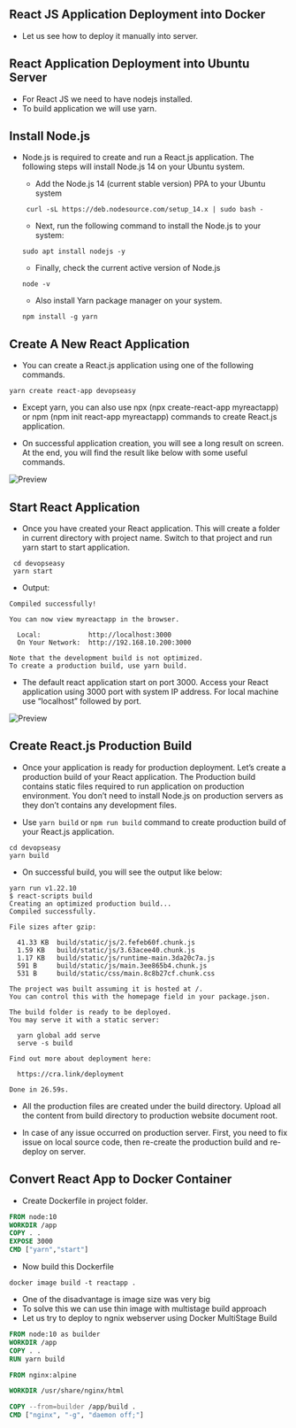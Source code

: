 ## React JS Application Deployment into Docker
* Let us see how to deploy it manually into server.

## React Application Deployment into Ubuntu Server
* For React JS we need to have nodejs installed.
* To build application we will use yarn.

## Install Node.js
* Node.js is required to create and run a React.js application. The following steps will install Node.js 14 on your Ubuntu system.
   * Add the Node.js 14 (current stable version) PPA to your Ubuntu system

   ```  curl -sL https://deb.nodesource.com/setup_14.x | sudo bash - ```

   * Next, run the following command to install the Node.js to your system:

   ``` sudo apt install nodejs -y ```

   * Finally, check the current active version of Node.js

   ``` node -v ```

   * Also install Yarn package manager on your system.

   ``` npm install -g yarn ```

## Create A New React Application

* You can create a React.js application using one of the following commands.

``` yarn create react-app devopseasy ```

* Except yarn, you can also use npx (npx create-react-app myreactapp) or npm (npm init react-app myreactapp) commands to create React.js application.

* On successful application creation, you will see a long result on screen. At the end, you will find the result like below with some useful commands.

![Preview](./Images/create-reactjs-application.png)

## Start React Application

* Once you have created your React application. This will create a folder in current directory with project name. Switch to that project and run yarn start to start application.

```
 cd devopseasy
 yarn start
```
* Output:

```
Compiled successfully!

You can now view myreactapp in the browser.

  Local:            http://localhost:3000
  On Your Network:  http://192.168.10.200:3000

Note that the development build is not optimized.
To create a production build, use yarn build.
```

* The default react application start on port 3000. Access your React application using 3000 port with system IP address. For local machine use “localhost” followed by port.

![Preview](./Images/reactjs-on-ubuntu.png)


## Create React.js Production Build

* Once your application is ready for production deployment. Let’s create a production build of your React application. The Production build contains static files required to run application on production environment. You don’t need to install Node.js on production servers as they don’t contains any development files.

* Use ``` yarn build ``` or ``` npm run build ``` command to create production build of your React.js application.

```
cd devopseasy
yarn build
```
* On successful build, you will see the output like below:

```
yarn run v1.22.10
$ react-scripts build
Creating an optimized production build...
Compiled successfully.

File sizes after gzip:

  41.33 KB  build/static/js/2.fefeb60f.chunk.js
  1.59 KB   build/static/js/3.63acee40.chunk.js
  1.17 KB   build/static/js/runtime-main.3da20c7a.js
  591 B     build/static/js/main.3ee865b4.chunk.js
  531 B     build/static/css/main.8c8b27cf.chunk.css

The project was built assuming it is hosted at /.
You can control this with the homepage field in your package.json.

The build folder is ready to be deployed.
You may serve it with a static server:

  yarn global add serve
  serve -s build

Find out more about deployment here:

  https://cra.link/deployment

Done in 26.59s.
```

* All the production files are created under the build directory. Upload all the content from build directory to production website document root.

* In case of any issue occurred on production server. First, you need to fix issue on local source code, then re-create the production build and re-deploy on server.

## Convert React App to Docker Container

* Create Dockerfile in project folder.

```Dockerfile
FROM node:10
WORKDIR /app
COPY . .
EXPOSE 3000
CMD ["yarn","start"]
```
* Now build this Dockerfile

``` docker image build -t reactapp . ```
* One of the disadvantage is image size was very big
* To solve this we can use thin image with multistage build approach
* Let us try to deploy to ngnix webserver using Docker MultiStage Build

```Dockerfile
FROM node:10 as builder
WORKDIR /app
COPY . .
RUN yarn build

FROM nginx:alpine

WORKDIR /usr/share/nginx/html

COPY --from=builder /app/build .
CMD ["nginx", "-g", "daemon off;"]
```
